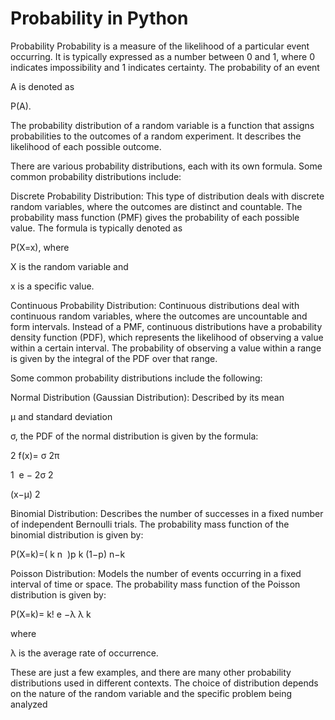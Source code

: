 # Probability in Python
Probability 
Probability is a measure of the likelihood of a particular event occurring. It is typically expressed as a number between 0 and 1, where 0 indicates impossibility and 1 indicates certainty. The probability of an event 

A is denoted as 

P(A).

The probability distribution of a random variable is a function that assigns probabilities to the outcomes of a random experiment. It describes the likelihood of each possible outcome.

There are various probability distributions, each with its own formula. Some common probability distributions include:

Discrete Probability Distribution: This type of distribution deals with discrete random variables, where the outcomes are distinct and countable. The probability mass function (PMF) gives the probability of each possible value. The formula is typically denoted as 

P(X=x), where 

X is the random variable and 

x is a specific value.

Continuous Probability Distribution: Continuous distributions deal with continuous random variables, where the outcomes are uncountable and form intervals. Instead of a PMF, continuous distributions have a probability density function (PDF), which represents the likelihood of observing a value within a certain interval. The probability of observing a value within a range is given by the integral of the PDF over that range.

Some common probability distributions include the following:

Normal Distribution (Gaussian Distribution): Described by its mean 

μ and standard deviation 

σ, the PDF of the normal distribution is given by the formula:

2
f(x)= 
σ 
2π
​
 
1
​
 e 
− 
2σ 
2
 
(x−μ) 
2
 
Binomial Distribution: Describes the number of successes in a fixed number of independent Bernoulli trials. The probability mass function of the binomial distribution is given by:

P(X=k)=( 
k
n
​
 )p 
k
 (1−p) 
n−k
 
Poisson Distribution: Models the number of events occurring in a fixed interval of time or space. The probability mass function of the Poisson distribution is given by:

P(X=k)= 
k!
e 
−λ
 λ 
k
 
 
where 

λ is the average rate of occurrence.

These are just a few examples, and there are many other probability distributions used in different contexts. The choice of distribution depends on the nature of the random variable and the specific problem being analyzed
